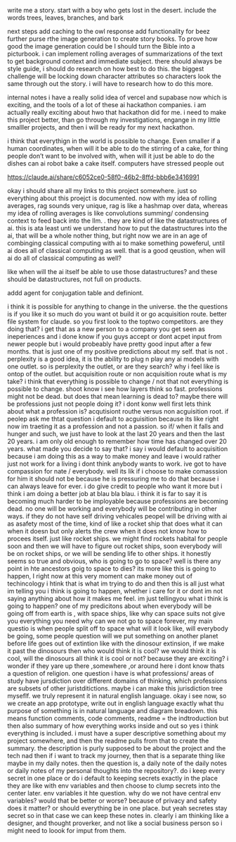 write me a story. start with a boy who gets lost in the desert. include the words trees, leaves, branches, and bark



next steps
add caching to the owl response
add functionality for beez
further purse rthe image generation to create story books. To prove how good the image generation could be I should turn the Bible into a picturbook. i can implement rolling averages of summarizations of the text to get background context and immediate subject. there should always be style guide, i should do research on how best to do this. the biggest challenge will be locking down character attributes so characters look the same through out the story. i will have to research how to do this more.

internal notes
i have a really solid idea of vercel and supabase now which is exciting, and the tools of a lot of these ai hackathon companies. i am actually really exciting about hwo that hackathon did for me. i need to make this project better, than go through my investigations, engange in my little smalller projects, and then i will be ready for my next hackathon. 

i think that everythign in the world is possible to change.
Even smaller if a human coordinates, when will it be able to do the stirring of a cake, for thing people don’t want to be involved with, when will it just be able to do the dishes
can ai robot bake a cake itself.
computers have stressed people out

https://claude.ai/share/c6052ce0-58f0-46b2-8ffd-bbb6e3416991


okay i should share all my links to this project somewhere. just so everything about this proejct is documented. now with my idea of rolling averages, rag sounds very unique, rag is like a hashmap over data, whereas my idea of rolling averages is like convolutions summing/ condensing context to feed back into the llm. . they are kind of like the datastructures of ai. this is ata least unti we understand how to put the datastructures into the ai, that will be a whole nother thing, but right now we are in an age of combinging classical computing with ai to make something poweferul, until ai does all of classical computing as well. that is a good qeustion, when will ai do all of classical computing as well?

like when will the ai itself be able to use those datastructures? and these should be datastructures, not full on products.




addd agent for conjugation table and definiont.

i think it is possible for anything to change in the universe. the the questions is if you like it so much do you want ot build it or go acquisition route.  better file system for claude. so you first look to the toptwo competitors. are they doing that? i get that as a new person to a company you get seen as ineperiences and i done know if you guys accept or dont acpet input from newer people but i would probeably have pretty good input after a few months. that is just one of my positive predictions about my self. that is not . perplexity is a good idea, it is the ability to plug n play any ai models with one outlet. so is perplexity the outlet, or are they search? why i feel like is ontop of the outlet. but acquisition route or non acquisition route what is my take? i think that everything is possible to change / not that not everything is possible to change. shoot know i see how layers think so fast. professions might not be dead. but does that mean learning is dead to? maybe there will be professions just not people doing it? i dont konw well first lets think about what a profession is? acqutisiont routhe versus non acguisition root. if peolep ask me thtat question i default to acguisition because its like right now im traeting it as a profession and not a passion. so if/ when it falls and hunger and such, we just have to look at the last 20 years and then the last 20 years. i am only old enough to remember how time has changed over 20 years. what made you decide to say that? i say i would default to acquisition because i am doing this as a way to make money and leave i would rather just not work for a living i dont think anybody wants to work. ive got to have compassion for nate / everybody. well its lik if i choose to make comasssion for him it should not be because he is pressuring me to do that because i can always leave for ever. i do give credit to people who want it more but i think i am doing a better job at blau bla blau. i think it is far to say it is becoming much harder to be imployable because professions are becoming dead. no one will be working and everybody will be contributing in other ways. if they do not have self driving vehicales peopel will be driving with ai as asafety most of the time, kind of like a rocket ship that does what it can when it doesn but only alerts the crew when it does not know how to procees itself. just like rocket ships. we might find rockets habital for people soon and then we will have to figure out rocket ships, soon everybody will be on rocket ships, or we will be sending life to other ships. it honestly seems so true and obvious, who is going to go to space? well is there any point in hte ancestors goig to space to dies? its more like this is going to happen, I right now at this very moment can make money out of techincology i htink that is what im trying to do and then this is all just what im telling you i think is going to happen, whether i care for it or dont im not saying anything about how it makes me feel. im just tellingyou what i think is going to happen? one of my predicitons about when everybody will be going off from earth is , with space ships, like why can space suits not give you everything you need why can we not go to space forever, my main questio is when people split off to space what will it look like, will everybody be going, some people question will we put something on another planet before life goes out of extintion like with the dinosour extinsion, if we make it past the dinosours then who would think it is cool? we would think it is cool, will the dinosours all think it is cool or not? because they are exciting? i wonder if they yare up there ,somewhere ,or around here i dont know thats a question of religion. one question i have is what professions/ areas of study have jursdiction over different domains of thinking, which professions are subsets of other juristditictions. maybe i can make this jurisdiction tree myseflf. we truly represent it in natural english language. okay i see now, so we create an app prototype, write out in english language exactly what thu purpose of something is in natural language and diagram breadown. this means function comments, code comments, readme = the indtroduction but then also summary of how everything works inside and out so yes i think everything is included. i must have a super descriptive something about my project somewhere, and then the readme pulls from that to create the summary. the description is purly supposed to be about the project and the tech nad then if i want to track my journey, then that is a separate thing like maybe in my daily notes. then the question is, a daily note of the daily notes or daily notes of my personal thoughts into the repository?. do i keep every secret in one place or do i default to keeping secrets exactly in the place they are like with env variables and then choose to clump secrets into the center later. env variables it hte question. why do we not have central env variables? would that be better or worse? because of privacy and safety does it matter? or should everything be in one place. but yeah secretes stay secret so in that case we can keep these notes in. clearly i am thinking like a designer, and thought proverker, and not like a social business person so i might need to loook for imput from them.